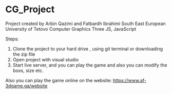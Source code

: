 # CG_Project
Project created by Arbin Qazimi and Fatbardh Ibrahimi 
South East European University of Tetovo
Computer Graphics
Three JS, JavaScript

Steps: 
1. Clone the project to your hard drive , using git terminal or downloading the zip file 
2. Open project with visual studio 
3. Start live server, and you can play the game and also you can modify the boxs, size etc.


Also you can play the game online on the website: https://www.af-3dgame.ga/website

